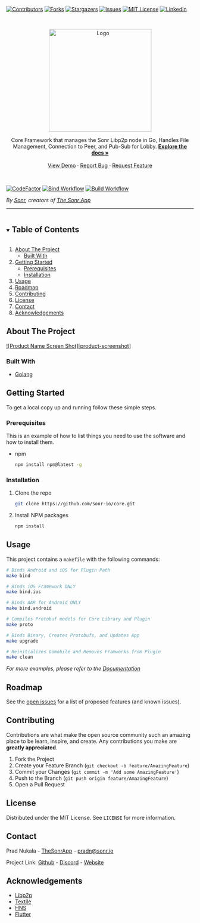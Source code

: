 [![Contributors][contributors-shield]][contributors-url]
[![Forks][forks-shield]][forks-url]
[![Stargazers][stars-shield]][stars-url]
[![Issues][issues-shield]][issues-url]
[![MIT License][license-shield]][license-url]
[![LinkedIn][linkedin-shield]][linkedin-url]



<!-- PROJECT LOGO -->
<br />
<p align="center">
  <a href="https://github.com/sonr-io/core">
    <img src="https://uploads-ssl.webflow.com/60e4b57e5960f8d0456720e7/60fbc0e3fcdf204c7ed9946b_Github%20-%20Core.png" alt="Logo" height="275">
  </a>



  <p align="center">
  Core Framework that manages the Sonr Libp2p node in Go, Handles File Management, Connection to Peer, and Pub-Sub for Lobby.
    <a href="https://github.com/sonr-io/core"><strong>Explore the docs »</strong></a>
    <br />
    <br />
    <a href="https://github.com/sonr-io/core">View Demo</a>
    ·
    <a href="https://github.com/sonr-io/core/issues">Report Bug</a>
    ·
    <a href="https://github.com/sonr-io/core/issues">Request Feature</a>
  </p>
</p>
<br />


[![CodeFactor](https://www.codefactor.io/repository/github/sonr-io/core/badge/release?s=ee02a1b599502678b3d583aa5b6d1f55d2137ded)](https://www.codefactor.io/repository/github/sonr-io/core/overview/release)      [![Bind Workflow](https://github.com/sonr-io/core/actions/workflows/bind-lib.yml/badge.svg)](https://github.com/sonr-io/core/actions/workflows/bind-lib.yml)      [![Build Workflow](https://github.com/sonr-io/core/actions/workflows/build-lib.yml/badge.svg)](https://github.com/sonr-io/core/actions/workflows/build-lib.yml)


*By [Sonr](https://www.sonr.io), creators of [The Sonr App](https://www.twitter.com/TheSonrApp)*

---

<!-- TABLE OF CONTENTS -->
<details open="open">
  <summary><h2 style="display: inline-block">Table of Contents</h2></summary>
  <ol>
    <li>
      <a href="#about-the-project">About The Project</a>
      <ul>
        <li><a href="#built-with">Built With</a></li>
      </ul>
    </li>
    <li>
      <a href="#getting-started">Getting Started</a>
      <ul>
        <li><a href="#prerequisites">Prerequisites</a></li>
        <li><a href="#installation">Installation</a></li>
      </ul>
    </li>
    <li><a href="#usage">Usage</a></li>
    <li><a href="#roadmap">Roadmap</a></li>
    <li><a href="#contributing">Contributing</a></li>
    <li><a href="#license">License</a></li>
    <li><a href="#contact">Contact</a></li>
    <li><a href="#acknowledgements">Acknowledgements</a></li>
  </ol>
</details>



<!-- ABOUT THE PROJECT -->
## About The Project

[![Product Name Screen Shot][product-screenshot]](https://example.com)



### Built With

* [Golang]()




<!-- GETTING STARTED -->
## Getting Started

To get a local copy up and running follow these simple steps.

### Prerequisites

This is an example of how to list things you need to use the software and how to install them.
* npm
  ```sh
  npm install npm@latest -g
  ```

### Installation

1. Clone the repo
   ```sh
   git clone https://github.com/sonr-io/core.git
   ```
2. Install NPM packages
   ```sh
   npm install
   ```



<!-- USAGE EXAMPLES -->
## Usage

This project contains a `makefile` with the following commands:
```bash
# Binds Android and iOS for Plugin Path
make bind

# Binds iOS Framework ONLY
make bind.ios

# Binds AAR for Android ONLY
make bind.android

# Compiles Protobuf models for Core Library and Plugin
make proto

# Binds Binary, Creates Protobufs, and Updates App
make upgrade

# Reinitializes Gomobile and Removes Framworks from Plugin
make clean
```

_For more examples, please refer to the [Documentation](https://example.com)_



<!-- ROADMAP -->
## Roadmap

See the [open issues](https://github.com/sonr-io/core/issues) for a list of proposed features (and known issues).



<!-- CONTRIBUTING -->
## Contributing

Contributions are what make the open source community such an amazing place to be learn, inspire, and create. Any contributions you make are **greatly appreciated**.

1. Fork the Project
2. Create your Feature Branch (`git checkout -b feature/AmazingFeature`)
3. Commit your Changes (`git commit -m 'Add some AmazingFeature'`)
4. Push to the Branch (`git push origin feature/AmazingFeature`)
5. Open a Pull Request



<!-- LICENSE -->
## License

Distributed under the MIT License. See `LICENSE` for more information.



<!-- CONTACT -->
## Contact

Prad Nukala - [TheSonrApp](https://twitter.com/TheSonrApp) - pradn@sonr.io

Project Link: [Github](https://github.com/sonr-io/core) - [Discord](https://github.com/sonr-io/core) - [Website](https://github.com/sonr-io/core)



<!-- ACKNOWLEDGEMENTS -->
## Acknowledgements

* [Libp2p]()
* [Textile]()
* [HNS]()
* [Flutter]()





<!-- MARKDOWN LINKS & IMAGES -->
<!-- https://www.markdownguide.org/basic-syntax/#reference-style-links -->
[contributors-shield]: https://img.shields.io/github/contributors/sonr-io/core.svg?style=for-the-badge
[contributors-url]: https://github.com/sonr-io/core/graphs/contributors
[forks-shield]: https://img.shields.io/github/forks/sonr-io/core.svg?style=for-the-badge
[forks-url]: https://github.com/sonr-io/core/network/members
[stars-shield]: https://img.shields.io/github/stars/sonr-io/core.svg?style=for-the-badge
[stars-url]: https://github.com/sonr-io/core/stargazers
[issues-shield]: https://img.shields.io/github/issues/sonr-io/core.svg?style=for-the-badge
[issues-url]: https://github.com/sonr-io/core/issues
[license-shield]: https://img.shields.io/github/license/sonr-io/core.svg?style=for-the-badge
[license-url]: https://github.com/sonr-io/core/blob/master/LICENSE.txt
[linkedin-shield]: https://img.shields.io/badge/-LinkedIn-black.svg?style=for-the-badge&logo=linkedin&colorB=555
[linkedin-url]: https://linkedin.com/in/sonr-io
